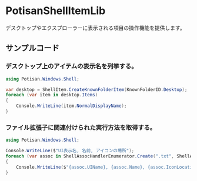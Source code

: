 # PotisanShellItemLib

デスクトップやエクスプローラーに表示される項目の操作機能を提供します。

## サンプルコード

### デスクトップ上のアイテムの表示名を列挙する。

```cs
using Potisan.Windows.Shell;

var desktop = ShellItem.CreateKnownFolderItem(KnownFolderID.Desktop);
foreach (var item in desktop.Items)
{
	Console.WriteLine(item.NormalDisplayName);
}
```

### ファイル拡張子に関連付けられた実行方法を取得する。

```cs
using Potisan.Windows.Shell;

Console.WriteLine($"UI表示名, 名前, アイコンの場所");
foreach (var assoc in ShellAssocHandlerEnumerator.Create(".txt", ShellAssocFilter.None))
{
	Console.WriteLine($"{assoc.UIName}, {assoc.Name}, {assoc.IconLocation}");
}
```
